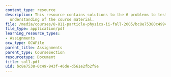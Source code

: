 ```yaml
---
content_type: resource
description: This resource contains solutions to the 6 problems to test the student's
  understanding of the course material.
file: /media/courses/8-811-particle-physics-ii-fall-2005/bc8e75380c49943f46ded561e2fb2f9e_sol1.pdf
file_type: application/pdf
learning_resource_types:
- Assignments
ocw_type: OCWFile
parent_title: Assignments
parent_type: CourseSection
resourcetype: Document
title: sol1.pdf
uid: bc8e7538-0c49-943f-46de-d561e2fb2f9e
---
```

